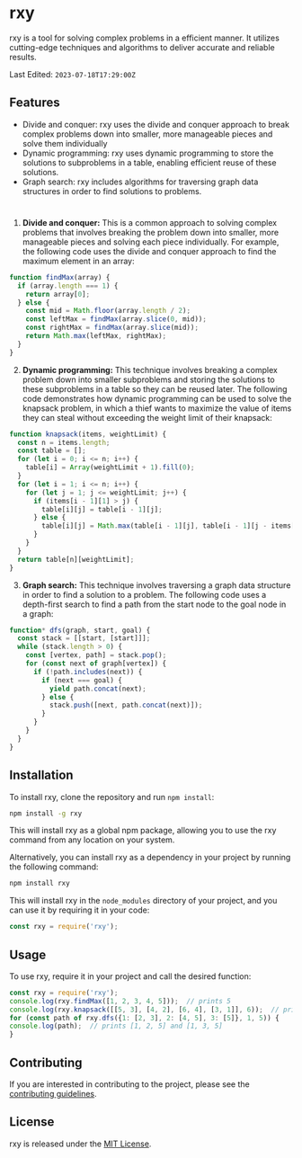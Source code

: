 # rxy
rxy is a tool for solving complex problems in a efficient manner. It utilizes cutting-edge techniques and algorithms to deliver accurate and reliable results.

Last Edited: `2023-07-18T17:29:00Z`

## Features
- Divide and conquer: rxy uses the divide and conquer approach to break complex problems down into smaller, more manageable pieces and solve them individually
- Dynamic programming: rxy uses dynamic programming to store the solutions to subproblems in a table, enabling efficient reuse of these solutions.
- Graph search: rxy includes algorithms for traversing graph data structures in order to find solutions to problems.

# 

1. **Divide and conquer:** This is a common approach to solving complex problems that involves breaking the problem down into smaller, more manageable pieces and solving each piece individually. For example, the following code uses the divide and conquer approach to find the maximum element in an array:

```js
function findMax(array) {
  if (array.length === 1) {
    return array[0];
  } else {
    const mid = Math.floor(array.length / 2);
    const leftMax = findMax(array.slice(0, mid));
    const rightMax = findMax(array.slice(mid));
    return Math.max(leftMax, rightMax);
  }
}
```

2. **Dynamic programming:** This technique involves breaking a complex problem down into smaller subproblems and storing the solutions to these subproblems in a table so they can be reused later. The following code demonstrates how dynamic programming can be used to solve the knapsack problem, in which a thief wants to maximize the value of items they can steal without exceeding the weight limit of their knapsack:

```js
function knapsack(items, weightLimit) {
  const n = items.length;
  const table = [];
  for (let i = 0; i <= n; i++) {
    table[i] = Array(weightLimit + 1).fill(0);
  }
  for (let i = 1; i <= n; i++) {
    for (let j = 1; j <= weightLimit; j++) {
      if (items[i - 1][1] > j) {
        table[i][j] = table[i - 1][j];
      } else {
        table[i][j] = Math.max(table[i - 1][j], table[i - 1][j - items[i - 1][1]] + items[i - 1][0]);
      }
    }
  }
  return table[n][weightLimit];
}
```

3. **Graph search:** This technique involves traversing a graph data structure in order to find a solution to a problem. The following code uses a depth-first search to find a path from the start node to the goal node in a graph:

```js
function* dfs(graph, start, goal) {
  const stack = [[start, [start]]];
  while (stack.length > 0) {
    const [vertex, path] = stack.pop();
    for (const next of graph[vertex]) {
      if (!path.includes(next)) {
        if (next === goal) {
          yield path.concat(next);
        } else {
          stack.push([next, path.concat(next)]);
        }
      }
    }
  }
}
```



## Installation
To install rxy, clone the repository and run `npm install`:

```bash
npm install -g rxy
```

This will install rxy as a global npm package, allowing you to use the rxy command from any location on your system.

Alternatively, you can install rxy as a dependency in your project by running the following command:

```bash
npm install rxy
```

This will install rxy in the `node_modules` directory of your project, and you can use it by requiring it in your code:

```js
const rxy = require('rxy');
```

## Usage
To use rxy, require it in your project and call the desired function:

```javascript
const rxy = require('rxy');
console.log(rxy.findMax([1, 2, 3, 4, 5]));  // prints 5
console.log(rxy.knapsack([[5, 3], [4, 2], [6, 4], [3, 1]], 6));  // prints 9
for (const path of rxy.dfs({1: [2, 3], 2: [4, 5], 3: [5]}, 1, 5)) {
console.log(path);  // prints [1, 2, 5] and [1, 3, 5]
}
```

## Contributing
If you are interested in contributing to the project, please see the [contributing guidelines](CONTRIBUTING.md).

## License
rxy is released under the [MIT License](LICENSE).

